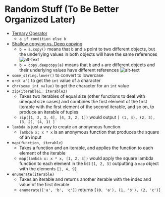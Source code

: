 # Random Stuff (To Be Better Organized Later)

* [Ternary Operator](https://stackoverflow.com/a/394814/5225575)
  * `a if condition else b`
* [Shallow copying vs. Deep copying](https://stackoverflow.com/a/3975388/5225575)
  * `b = a.copy()` means that `b` and `a` point to two different objects, but
    the underlying values in both objects will have the same references
    ![alt-text](https://i.stack.imgur.com/Vtk4m.png)
  * `b = copy.deepcopy(a)` means that `b` and `a` are different objects and their
    underlying values have different references
    ![alt-text](https://i.stack.imgur.com/BO4qO.png)
* `some_string.lower()` to convert to lowercase
* `ord('a')` to get the `int` value of a character
* `chr(some_int_value)` to get the character for an `int` value
* `zip(iterable1, iterable2)`
  * Takes two iterables of equal size (other functions to deal with unequal size
    cases) and combines the first element of the first iterable with the first
    element of the second iterable, and so on, to produce an iterable of tuples
  * `zip([1, 2, 3, 4], [4, 3, 2, 1])` would output `[ (1, 4), (2, 3), (3, 2), (4, 1) ]`
* `lambda` is just a way to create an anonymous function
  * `lambda x: x * x` is an anonymous function that produces the square of an input
* `map(function, iterable)`
  * Takes a function and an iterable, and applies the function to each element
    of the iterable
  * `map(lambda x: x * x, [1, 2, 3])` would apply the square lambda function to
    each element in the list `[1, 2, 3]` outputting a `map` object with the
    elements `[1, 4, 9]`
* `enumerate(iterable)`
  * Takes an iterable and returns another iterable with the index and value of
    the first iterable
  * `enumerate(['a', 'b', 'c'])` returns `[(0, 'a'), (1, 'b'), (2, 'c')]`
